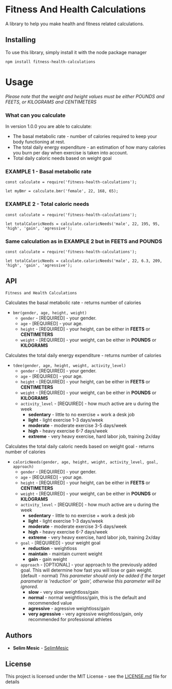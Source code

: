 # Fitness And Health Calculations

A library to help you make health and fitness related calculations.

## Installing

To use this library, simply install it with the node package manager

```
npm install fitness-health-calculations
```

# Usage

*Please note that the weight and height values must be either POUNDS and FEETS, or KILOGRAMS and CENTIMETERS*

### What can you calculate

In version 1.0.0 you are able to calculate:

* The basal metabolic rate -  number of calories required to keep your body functioning at rest.
* The total daily energy expenditure - an estimation of how many calories you burn per day when exercise is taken into account.
* Total daily caloric needs based on weight goal

### EXAMPLE 1 - Basal metabolic rate 

```
const calculate = require('fitness-health-calculations');

let myBmr = calculate.bmr('female', 22, 168, 65);
```

### EXAMPLE 2 - Total caloric needs 

```
const calculate = require('fitness-health-calculations');

let totalCaloricNeeds = calculate.caloricNeeds('male', 22, 195, 95, 'high', 'gain', 'agressive');
```

### Same calculation as in EXAMPLE 2 but in FEETS and POUNDS

```
const calculate = require('fitness-health-calculations');

let totalCaloricNeeds = calculate.caloricNeeds('male', 22, 6.3, 209, 'high', 'gain', 'agressive');
```

## API

```
Fitness and Health Calculations
```
Calculates the basal metabolic rate - returns number of calories

* `bmr(gender, age, height, weight)`
    * `gender` - [REQUIRED] - your gender.
    * `age` - [REQUIRED] - your age.
    * `height` - [REQUIRED] - your height, can be either in **FEETS** or **CENTIMETERS**
    * `weight` - [REQUIRED] - your weight, can be either in **POUNDS** or **KILOGRAMS**

Calculates the total daily energy expenditure - returns number of calories

* `tdee(gender, age, height, weight, activity_level)`
    * `gender` - [REQUIRED] - your gender.
    * `age` - [REQUIRED] - your age.
    * `height` - [REQUIRED] - your height, can be either in **FEETS** or **CENTIMETERS**
    * `weight` - [REQUIRED] - your weight, can be either in **POUNDS** or **KILOGRAMS**  
    * `activity_level` - [REQUIRED] - how much active are u during the week
        - **sedentary** - little to no exercise + work a desk job
        - **light** - light exercise 1-3 days/week
        - **moderate** - moderate exercise 3-5 days/week
        - **high** - heavy exercise 6-7 days/week
        - **extreme** - very heavy exercise, hard labor job, training 2x/day

Calculates the total daily caloric needs based on weight goal - returns number of calories

* `caloricNeeds(gender, age, height, weight, activity_level, goal, approach)`
    * `gender` - [REQUIRED] - your gender.
    * `age` - [REQUIRED] - your age.
    * `height` - [REQUIRED] - your height, can be either in **FEETS** or **CENTIMETERS**
    * `weight` - [REQUIRED] - your weight, can be either in **POUNDS** or **KILOGRAMS**  
    * `activity_level` - [REQUIRED] - how much active are u during the week
        - **sedentary** - little to no exercise + work a desk job
        - **light** - light exercise 1-3 days/week
        - **moderate** - moderate exercise 3-5 days/week
        - **high** - heavy exercise 6-7 days/week
        - **extreme** - very heavy exercise, hard labor job, training 2x/day
    * `goal` - [REQUIRED] - your weight goal
        - **reduction** - weightloss
        - **maintain** - maintain current weight
        - **gain** - gain weight
    * `approach` - [OPTIONAL] - your approach to the previously added goal. This will determine how fast you will lose or gain weight.(default - normal) *This parameter should only be added if the target parameter is 'reduction' or 'gain', otherwise this parameter will be ignored.*
        - **slow** - very slow weightloss/gain
        - **normal** - normal weightloss/gain, this is the default and recommended value
        - **agressive** - agressive weightloss/gain
        - **very agressive** - very agressive weightloss/gain, only recommended for professional athletes

## Authors

* **Selim Mesic** - [SelimMesic](https://github.com/SelimMeske)

## License

This project is licensed under the MIT License - see the [LICENSE.md](LICENSE.md) file for details


